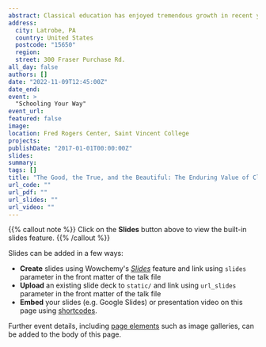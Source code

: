 ```yaml
---
abstract: Classical education has enjoyed tremendous growth in recent years, both in home and traditional school settings.  In this breakout session we will begin by sharing statistics and success stories highlighting classical education’s importance today.  Next, we will explain the classical view on the purpose of education, and conclude with a look at the unique features of its pedagogy.  There will be time for questions at the end, and we hope you will join us for this opportunity to learn about the enduring value of an education that opens youth up to all that is Good, True, and Beautiful.
address:
  city: Latrobe, PA
  country: United States
  postcode: "15650"
  region: 
  street: 300 Fraser Purchase Rd.
all_day: false
authors: []
date: "2022-11-09T12:45:00Z"
date_end: 
event: >
  "Schooling Your Way"
event_url: 
featured: false
image: 
location: Fred Rogers Center, Saint Vincent College
projects: 
publishDate: "2017-01-01T00:00:00Z"
slides:
summary: 
tags: []
title: "The Good, the True, and the Beautiful: The Enduring Value of Classical Education"
url_code: ""
url_pdf: ""
url_slides: ""
url_video: ""
---
```


{{% callout note %}}
Click on the **Slides** button above to view the built-in slides feature.
{{% /callout %}}

Slides can be added in a few ways:

- **Create** slides using Wowchemy's [_Slides_](https://wowchemy.com/docs/managing-content/#create-slides) feature and link using `slides` parameter in the front matter of the talk file
- **Upload** an existing slide deck to `static/` and link using `url_slides` parameter in the front matter of the talk file
- **Embed** your slides (e.g. Google Slides) or presentation video on this page using [shortcodes](https://wowchemy.com/docs/writing-markdown-latex/).

Further event details, including [page elements](https://wowchemy.com/docs/writing-markdown-latex/) such as image galleries, can be added to the body of this page.
